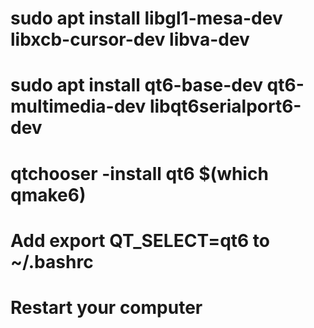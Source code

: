# sudo apt install libgl1-mesa-dev libxcb-cursor-dev libva-dev
# sudo apt install qt6-base-dev qt6-multimedia-dev libqt6serialport6-dev
# qtchooser -install qt6 $(which qmake6)
# Add export QT_SELECT=qt6 to ~/.bashrc
# Restart your computer
